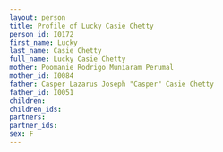 ```yaml
---
layout: person
title: Profile of Lucky Casie Chetty
person_id: I0172
first_name: Lucky
last_name: Casie Chetty
full_name: Lucky Casie Chetty
mother: Poomanie Rodrigo Muniaram Perumal
mother_id: I0084
father: Casper Lazarus Joseph "Casper" Casie Chetty
father_id: I0051
children:
children_ids:
partners:
partner_ids:
sex: F
---
```


